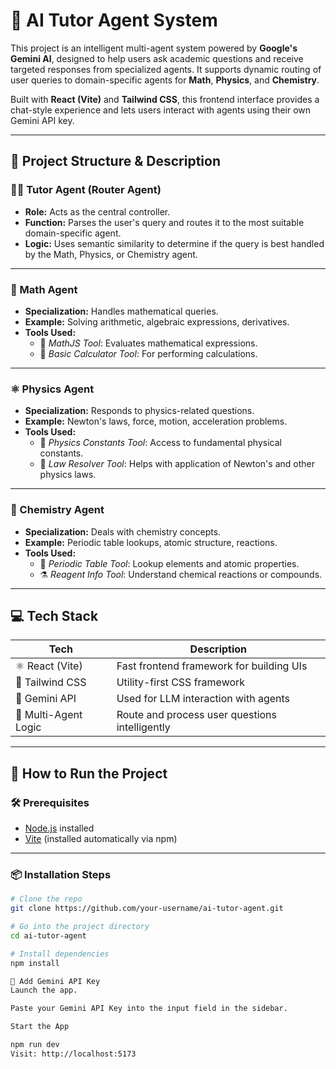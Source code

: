 # 🧠 AI Tutor Agent System

This project is an intelligent multi-agent system powered by **Google's Gemini AI**, designed to help users ask academic questions and receive targeted responses from specialized agents. It supports dynamic routing of user queries to domain-specific agents for **Math**, **Physics**, and **Chemistry**.

Built with **React (Vite)** and **Tailwind CSS**, this frontend interface provides a chat-style experience and lets users interact with agents using their own Gemini API key.

---

## 🧰 Project Structure & Description

### 👨‍🏫 Tutor Agent (Router Agent)
- **Role:** Acts as the central controller.
- **Function:** Parses the user's query and routes it to the most suitable domain-specific agent.
- **Logic:** Uses semantic similarity to determine if the query is best handled by the Math, Physics, or Chemistry agent.

---

### 📐 Math Agent
- **Specialization:** Handles mathematical queries.
- **Example:** Solving arithmetic, algebraic expressions, derivatives.
- **Tools Used:**
  - 🔢 *MathJS Tool*: Evaluates mathematical expressions.
  - 🧮 *Basic Calculator Tool*: For performing calculations.
  
---

### ⚛️ Physics Agent
- **Specialization:** Responds to physics-related questions.
- **Example:** Newton's laws, force, motion, acceleration problems.
- **Tools Used:**
  - 🧲 *Physics Constants Tool*: Access to fundamental physical constants.
  - 🔧 *Law Resolver Tool*: Helps with application of Newton's and other physics laws.

---

### 🧪 Chemistry Agent
- **Specialization:** Deals with chemistry concepts.
- **Example:** Periodic table lookups, atomic structure, reactions.
- **Tools Used:**
  - 🧬 *Periodic Table Tool*: Lookup elements and atomic properties.
  - ⚗️ *Reagent Info Tool*: Understand chemical reactions or compounds.

---

## 💻 Tech Stack

| Tech | Description |
|------|-------------|
| ⚛️ React (Vite) | Fast frontend framework for building UIs |
| 🎨 Tailwind CSS | Utility-first CSS framework |
| 🔑 Gemini API | Used for LLM interaction with agents |
| 🧠 Multi-Agent Logic | Route and process user questions intelligently |

---

## 🚀 How to Run the Project

### 🛠️ Prerequisites

- [Node.js](https://nodejs.org/) installed
- [Vite](https://vitejs.dev/) (installed automatically via npm)

---

### 📦 Installation Steps

```bash
# Clone the repo
git clone https://github.com/your-username/ai-tutor-agent.git

# Go into the project directory
cd ai-tutor-agent

# Install dependencies
npm install

🔐 Add Gemini API Key
Launch the app.

Paste your Gemini API Key into the input field in the sidebar.

Start the App

npm run dev
Visit: http://localhost:5173

